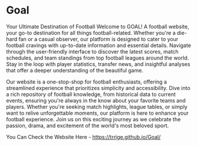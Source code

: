 # Goal
 Your Ultimate Destination of Football
Welcome to GOAL! A football website, your go-to destination for all things football-related. Whether you're a die-hard fan or a casual observer, our platform is designed to cater to your football cravings with up-to-date information and essential details. Navigate through the user-friendly interface to discover the latest scores, match schedules, and team standings from top football leagues around the world. Stay in the loop with player statistics, transfer news, and insightful analyses that offer a deeper understanding of the beautiful game.

Our website is a one-stop-shop for football enthusiasts, offering a streamlined experience that prioritizes simplicity and accessibility. Dive into a rich repository of football knowledge, from historical data to current events, ensuring you're always in the know about your favorite teams and players. Whether you're seeking match highlights, league tables, or simply want to relive unforgettable moments, our platform is here to enhance your football experience. Join us on this exciting journey as we celebrate the passion, drama, and excitement of the world's most beloved sport.

You Can Check the Website Here - https://trrige.github.io/Goal/
